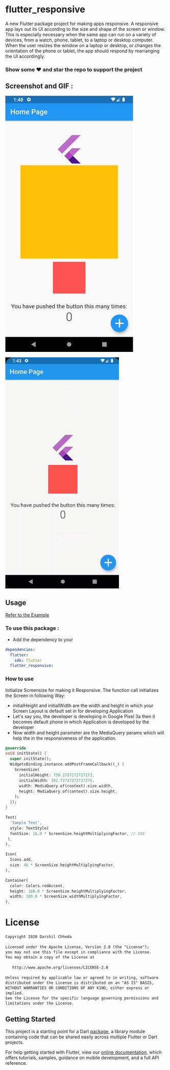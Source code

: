 # flutter_responsive

A new Flutter package project for making apps responsive. A responsive app lays out its UI according to the size and shape of the screen or window. This is especially necessary when the same app can run on a variety of devices, from a watch, phone, tablet, to a laptop or desktop computer. When the user resizes the window on a laptop or desktop, or changes the orientation of the phone or tablet, the app should respond by rearranging the UI accordingly.

### Show some :heart: and star the repo to support the project

## Screenshot and GIF :

![pub](https://github.com/DC0202/Flutter-Responsive/blob/master/SS-1.png)

![pub](https://github.com/DC0202/Flutter-Responsive/blob/master/flutter_repsonsive_example.gif)

## Usage

[Refer to the Example](https://github.com/DC0202/Flutter-Responsive/blob/master/example/lib/main.dart)

### To use this package :

- Add the dependency to your

```yaml
dependencies:
  flutter:
    sdk: flutter
  flutter_responsive:
```

### How to use

Initialize Screensize for making it Responsive. The function call initializes the Screen in following Way:

- initialHeight and initialWidth are the width and height in which your Screen Layout is default set in for developing Application
- Let's say you, the developer is developing in Google Pixel 3a then it becomes default phone in which Application is developed by the developer
- Now width and height parameter are the MediaQuery params which will help the in the responsiveness of the application.

```dart
@override
void initState() {
  super.initState();
  WidgetsBinding.instance.addPostFrameCallback((_) {
    ScreenSize(
      initialHeight: 759.2727272727273,
      initialWidth: 392.72727272727275,
      width: MediaQuery.of(context).size.width,
      height: MediaQuery.of(context).size.height,
    );
  });
}
```

```dart
Text(
  'Sample Text',
  style: TextStyle(
  fontSize: 16.0 * ScreenSize.heightMultiplyingFactor, // USE
 ),
),
```

```dart
Icon(
  Icons.add,
  size: 46 * ScreenSize.heightMultiplyingFactor,
),
```

```dart
Container(
  color: Colors.redAccent,
  height: 100.0 * ScreenSize.heightMultiplyingFactor,
  width: 100.0 * ScreenSize.widthMultiplyingFactor,
),
```

# License

    Copyright 2020 Darshil Chheda

    Licensed under the Apache License, Version 2.0 (the "License");
    you may not use this file except in compliance with the License.
    You may obtain a copy of the License at

       http://www.apache.org/licenses/LICENSE-2.0

    Unless required by applicable law or agreed to in writing, software
    distributed under the License is distributed on an "AS IS" BASIS,
    WITHOUT WARRANTIES OR CONDITIONS OF ANY KIND, either express or implied.
    See the License for the specific language governing permissions and
    limitations under the License.

## Getting Started

This project is a starting point for a Dart
[package](https://flutter.dev/developing-packages/),
a library module containing code that can be shared easily across
multiple Flutter or Dart projects.

For help getting started with Flutter, view our
[online documentation](https://flutter.dev/docs), which offers tutorials,
samples, guidance on mobile development, and a full API reference.
